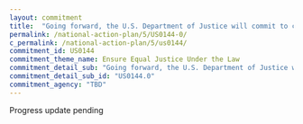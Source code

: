 ```yaml
---
layout: commitment
title:  "Going forward, the U.S. Department of Justice will commit to continuing to implement rules that allow individuals to earn credits for good conduct and for participating in programming designed to reduce recidivism."
permalink: /national-action-plan/5/US0144-0/
c_permalink: /national-action-plan/5/us0144/
commitment_id: US0144
commitment_theme_name: Ensure Equal Justice Under the Law
commitment_detail_sub: "Going forward, the U.S. Department of Justice will commit to continuing to implement rules that allow individuals to earn credits for good conduct and for participating in programming designed to reduce recidivism."
commitment_detail_sub_id: "US0144.0"
commitment_agency: "TBD"
---
```


Progress update pending
